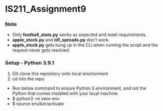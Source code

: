 # IS211_Assignment9

### Note
* Only **football_stats.py** works as expected and meet requirements.
* **apple_stock.py** and **nfl_spreads.py** don't work.
* **apple_stock.py** gets hung up in the CLI when running the script and the request never gets resolved.

### Setup - Python 3.9.1

1. Git clone this repository onto local environment
2. cd into the repo
  * Run below command to ensure Python 3 environment, and not the Python that comes installed with your local machine.
  * $ python3 -m venv env
  * $ source env/bin/activate

